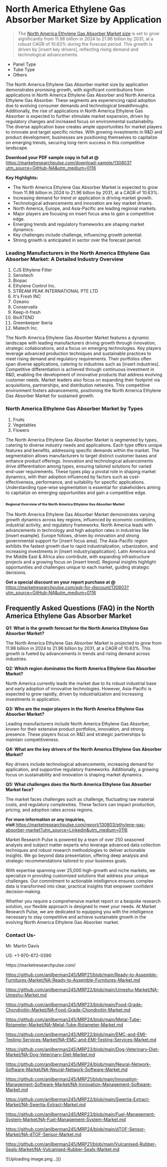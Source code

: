 <h1>North America Ethylene Gas Absorber Market&nbsp;Size by Application</h1><blockquote><p>The <a href="https://marketresearchpulse.com/download-sample/130803?utm_source=GitHub-NA&amp;utm_medium=0116">North America Ethylene Gas Absorber Market size</a> is set to grow significantly from 11.98 billion in 2024 to 21.96 billion by 2031, at a robust CAGR of 10.63% during the forecast period. This growth is driven by [insert key drivers], reflecting rising demand and technological advancements.</p></blockquote><ul><li>Panel Type<li> Tube Type<li> Others</li></ul><p>The North America Ethylene Gas Absorber market size by application demonstrates promising growth, with significant contributions from applications in North America Ethylene Gas Absorber and North America Ethylene Gas Absorber. These segments are experiencing rapid adoption due to evolving consumer demands and technological breakthroughs. Additionally, the rise of applications in North America Ethylene Gas Absorber is expected to further stimulate market expansion, driven by regulatory changes and increased focus on environmental sustainability. The diverse application base creates ample opportunities for market players to innovate and target specific niches. With growing investments in R&D and product development, businesses are positioning themselves to capitalize on emerging trends, securing long-term success in this competitive landscape.</p><p><strong>Download your PDF sample copy in full at @ </strong><a href="https://marketresearchpulse.com/download-sample/130803?utm_source=GitHub-NA&amp;utm_medium=0116">https://marketresearchpulse.com/download-sample/130803?utm_source=GitHub-NA&amp;utm_medium=0116</a></p><p><strong>Key Highlights: </strong></p><ul><li>The North America Ethylene Gas Absorber Market is expected to grow from 11.98 billion in 2024 to 21.96 billion by 2031, at a CAGR of 10.63%.</li><li>Increasing demand for trend or application is driving market growth.</li><li>Technological advancements and innovation are key market drivers.</li><li>North America, Europe, and Asia-Pacific are leading regional markets.</li><li>Major players are focusing on insert focus area to gain a competitive edge.</li><li>Emerging trends and regulatory frameworks are shaping market dynamics.</li><li>Key challenges include challenge, influencing growth potential.</li><li>Strong growth is anticipated in sector over the forecast period.</li></ul><h3>Leading Manufacturers in the North America Ethylene Gas Absorber Market: A Detailed Industry Overview</h3><ol><li>CJS Ethylene Filter</li><li>Sensitech</li><li>Biopac</li><li>Ethylene Control Inc.</li><li>STREAM PEAK INTERNATIONAL PTE LTD</li><li>It's Fresh INC</li><li>Ozeano</li><li>Conservatis</li><li>Keep-it-fresh</li><li>BioXTEND</li><li>Greenkeeper Iberia</li><li>Miatech Inc.</li></ol><div class="flex max-w-full flex-col flex-grow"><div class="min-h-8 text-message flex w-full flex-col items-end gap-2 whitespace-normal break-words [.text-message+&amp;]:mt-5" dir="auto" data-message-author-role="assistant" data-message-id="fd8432e4-4910-450d-b182-61b7bfb0a01f" data-message-model-slug="gpt-4o"><div class="flex w-full flex-col gap-1 empty:hidden first:pt-[3px]"><div class="markdown prose w-full break-words dark:prose-invert light"><p>The North America Ethylene Gas Absorber Market features a dynamic landscape with leading manufacturers driving growth through innovation, strategic collaborations, and a focus on emerging technologies. Key players leverage advanced production techniques and sustainable practices to meet rising demand and regulatory requirements. Their portfolios often span diverse applications, catering to industries such as [insert industries]. Competitive differentiation is achieved through continuous investment in R&amp;D, enabling the development of innovative products that address evolving customer needs. Market leaders also focus on expanding their footprint via acquisitions, partnerships, and distribution networks. This competitive environment fosters advancements, positioning the North America Ethylene Gas Absorber Market for sustained growth.</p></div></div></div></div><h3>North America Ethylene Gas Absorber Market by Types</h3><ol><li>Fruits<li> Vegetables<li> Flowers</li></ol><div class="flex max-w-full flex-col flex-grow"><div class="min-h-8 text-message flex w-full flex-col items-end gap-2 whitespace-normal break-words [.text-message+&amp;]:mt-5" dir="auto" data-message-author-role="assistant" data-message-id="084470be-0bb7-4664-bddf-5156b4f41249" data-message-model-slug="gpt-4o-mini"><div class="flex w-full flex-col gap-1 empty:hidden first:pt-[3px]"><div class="markdown prose w-full break-words dark:prose-invert light"><p>The North America Ethylene Gas Absorber Market is segmented by types, catering to diverse industry needs and applications. Each type offers unique features and benefits, addressing specific demands within the market. The segmentation allows manufacturers to target distinct customer bases and enhance product offerings. Innovation and technological advancements drive differentiation among types, ensuring tailored solutions for varied end-user requirements. These types play a pivotal role in shaping market dynamics, with their adoption influenced by factors such as cost-effectiveness, performance, and suitability for specific applications. Understanding type-wise segmentation is essential for stakeholders aiming to capitalize on emerging opportunities and gain a competitive edge.</p></div></div></div></div><h3><span style="font-size: 11px;">Regional Overview of the North America Ethylene Gas Absorber Market</span></h3><div class="flex max-w-full flex-col flex-grow"><div class="min-h-8 text-message flex w-full flex-col items-end gap-2 whitespace-normal break-words [.text-message+&amp;]:mt-5" dir="auto" data-message-author-role="assistant" data-message-id="e9038762-ce64-4e30-91c9-9bd413514231" data-message-model-slug="gpt-4o-mini"><div class="flex w-full flex-col gap-1 empty:hidden first:pt-[3px]"><div class="markdown prose w-full break-words dark:prose-invert light"><p>The North America Ethylene Gas Absorber Market demonstrates varying growth dynamics across key regions, influenced by economic conditions, industrial activity, and regulatory frameworks. North America leads with advancements in technology and high adoption rates in industries like [insert example]. Europe follows, driven by innovation and strong governmental support for [insert focus area]. The Asia-Pacific region exhibits the fastest growth due to rapid industrialization, urbanization, and increasing investments in [insert industry/application]. Latin America and the Middle East &amp; Africa also contribute, with expanding infrastructure projects and a growing focus on [insert trend]. Regional insights highlight opportunities and challenges unique to each market, guiding strategic decisions.</p></div></div></div></div><p><strong>Get a special discount on your report purchase at @ </strong><a href="https://marketresearchpulse.com/ask-for-discount/130803?utm_source=GitHub-NA&amp;utm_medium=0116">https://marketresearchpulse.com/ask-for-discount/130803?utm_source=GitHub-NA&amp;utm_medium=0116</a></p><h2>Frequently Asked Questions (FAQ) in the North America Ethylene Gas Absorber Market</h2><p><strong>Q1: What is the growth forecast for the North America Ethylene Gas Absorber Market?</strong></p><p>The North America Ethylene Gas Absorber Market is projected to grow from 11.98 billion in 2024 to 21.96 billion by 2031, at a CAGR of 10.63%. This growth is fueled by advancements in trends and rising demand across industries.</p><p><strong>Q2: Which region dominates the North America Ethylene Gas Absorber Market?</strong></p><p>North America currently leads the market due to its robust industrial base and early adoption of innovative technologies. However, Asia-Pacific is expected to grow rapidly, driven by industrialization and increasing investments in application.</p><p><strong>Q3: Who are the major players in the North America Ethylene Gas Absorber Market?</strong></p><p>Leading manufacturers include North America Ethylene Gas Absorber, known for their extensive product portfolios, innovation, and strong presence. These players focus on R&amp;D and strategic partnerships to maintain competitiveness.</p><p><strong>Q4: What are the key drivers of the North America Ethylene Gas Absorber Market?</strong></p><p>Key drivers include technological advancements, increasing demand for application, and supportive regulatory frameworks. Additionally, a growing focus on sustainability and innovation is shaping market dynamics.</p><p><strong>Q5: What challenges does the North America Ethylene Gas Absorber Market face?</strong></p><p>The market faces challenges such as challenge, fluctuating raw material costs, and regulatory complexities. These factors can impact production, pricing, and adoption rates across regions.</p><p><strong>For more information or any inquiries, visit&nbsp;</strong><a href="https://marketresearchpulse.com/report/130803/ethylene-gas-absorber-market?utm_source=Linkedin&utm_medium=0116">https://marketresearchpulse.com/report/130803/ethylene-gas-absorber-market?utm_source=Linkedin&utm_medium=0116</a></p><p>Market Research Pulse is powered by a team of over 250 seasoned analysts and subject matter experts who leverage advanced data collection techniques and robust research methodologies to deliver actionable insights. We go beyond data presentation, offering deep analysis and strategic recommendations tailored to your business goals.</p><p>With expertise spanning over 25,000 high-growth and niche markets, we specialize in providing customized solutions that address your unique challenges. Our commitment to actionable intelligence ensures complex data is transformed into clear, practical insights that empower confident decision-making.</p><p>Whether you require a comprehensive market report or a bespoke research solution, our flexible approach is designed to meet your needs. At Market Research Pulse, we are dedicated to equipping you with the intelligence necessary to stay competitive and achieve sustainable growth in the evolving North America Ethylene Gas Absorber market.</p><h3><strong>Contact Us-</strong></h3><p>Mr. Martin Davis</p><p>US: +1-970-672-0390</p><p>https://marketresearchpulse.com/</p><p><a href="https://github.com/anilberman245/MRP21/blob/main/Ready-to-Assemble-Furnitures-Market/NA-Ready-to-Assemble-Furnitures-Market.md">https://github.com/anilberman245/MRP21/blob/main/Ready-to-Assemble-Furnitures-Market/NA-Ready-to-Assemble-Furnitures-Market.md</a></p><p><a href="https://github.com/anilberman245/MRP22/blob/main/Umeshu-Market/NA-Umeshu-Market.md">https://github.com/anilberman245/MRP22/blob/main/Umeshu-Market/NA-Umeshu-Market.md</a></p><p><a href="https://github.com/anilberman245/MRP23/blob/main/Food-Grade-Chondroitin-Market/NA-Food-Grade-Chondroitin-Market.md">https://github.com/anilberman245/MRP23/blob/main/Food-Grade-Chondroitin-Market/NA-Food-Grade-Chondroitin-Market.md</a></p><p><a href="https://github.com/anilberman245/MRP24/blob/main/Metal-Tube-Rotameter-Market/NA-Metal-Tube-Rotameter-Market.md">https://github.com/anilberman245/MRP24/blob/main/Metal-Tube-Rotameter-Market/NA-Metal-Tube-Rotameter-Market.md</a></p><p><a href="https://github.com/anilberman245/MRP22/blob/main/EMC-and-EMI-Testing-Services-Market/NA-EMC-and-EMI-Testing-Services-Market.md">https://github.com/anilberman245/MRP22/blob/main/EMC-and-EMI-Testing-Services-Market/NA-EMC-and-EMI-Testing-Services-Market.md</a></p><p><a href="https://github.com/anilberman245/MRP23/blob/main/Dog-Veterinary-Diet-Market/NA-Dog-Veterinary-Diet-Market.md">https://github.com/anilberman245/MRP23/blob/main/Dog-Veterinary-Diet-Market/NA-Dog-Veterinary-Diet-Market.md</a></p><p><a href="https://github.com/anilberman245/MRP24/blob/main/Neural-Network-Software-Market/NA-Neural-Network-Software-Market.md">https://github.com/anilberman245/MRP24/blob/main/Neural-Network-Software-Market/NA-Neural-Network-Software-Market.md</a></p><p><a href="https://github.com/anilberman245/MRP21/blob/main/Innovation-Management-Software-Market/NA-Innovation-Management-Software-Market.md">https://github.com/anilberman245/MRP21/blob/main/Innovation-Management-Software-Market/NA-Innovation-Management-Software-Market.md</a></p><p><a href="https://github.com/anilberman245/MRP22/blob/main/Swertia-Extract-Market/NA-Swertia-Extract-Market.md">https://github.com/anilberman245/MRP22/blob/main/Swertia-Extract-Market/NA-Swertia-Extract-Market.md</a></p><p><a href="https://github.com/anilberman245/MRP23/blob/main/Fuel-Management-System-Market/NA-Fuel-Management-System-Market.md">https://github.com/anilberman245/MRP23/blob/main/Fuel-Management-System-Market/NA-Fuel-Management-System-Market.md</a></p><p><a href="https://github.com/anilberman245/MRP24/blob/main/dTOF-Sensor-Market/NA-dTOF-Sensor-Market.md">https://github.com/anilberman245/MRP24/blob/main/dTOF-Sensor-Market/NA-dTOF-Sensor-Market.md</a></p><p><a href="https://github.com/anilberman245/MRP21/blob/main/Vulcanised-Rubber-Seals-Market/NA-Vulcanised-Rubber-Seals-Market.md">https://github.com/anilberman245/MRP21/blob/main/Vulcanised-Rubber-Seals-Market/NA-Vulcanised-Rubber-Seals-Market.md</a></p>
![Uploading image.png…]()
